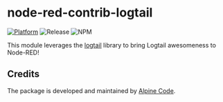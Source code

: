 # node-red-contrib-logtail

[![Platform](https://img.shields.io/badge/platform-Node--RED-red)](https://nodered.org)
![Release](https://img.shields.io/npm/v/@alpine-code/node-red-contrib-logtail.svg)
![NPM](https://img.shields.io/npm/dm/@alpine-code/node-red-contrib-logtail.svg)

This module leverages the [logtail](https://www.npmjs.com/package/@logtail/node) library to bring Logtail awesomeness to Node-RED!

## Credits

The package is developed and maintained by [Alpine Code](https://www.alpine-code.com/).